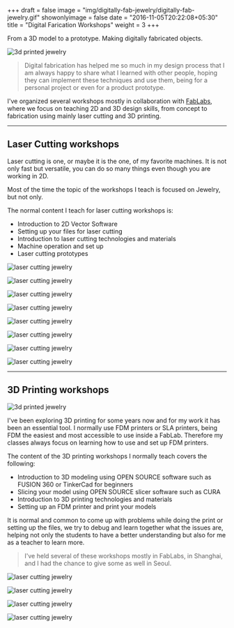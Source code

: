 +++
draft = false
image = "img/digitally-fab-jewelry/digitally-fab-jewelry.gif"
showonlyimage = false
date = "2016-11-05T20:22:08+05:30"
title = "Digital Farication Workshops"
weight = 3
+++
<!--more-->
From a 3D model to a prototype. Making digitally fabricated objects.


![3d printed jewelry](/img/digitally-fab-jewelry/digitally-fab-jewelry.gif)

>Digital fabrication has helped me so much in my design process that I am always happy to share what I learned with other people, hoping they can implement these techniques and use them, being for a personal project or even for a product prototype.

I've organized several workshops mostly in collaboration with [FabLabs](https://www.fablabs.io/), where we focus on teaching 2D and 3D design skills, from concept to fabrication using mainly laser cutting and 3D printing.

___
## Laser Cutting workshops

Laser cutting is one, or maybe it is the one, of my favorite machines. It is not only fast but versatile, you can do so many things even though you are working in 2D. 

Most of the time the topic of the workshops I teach is focused on Jewelry, but not only.

The normal content I teach for laser cutting workshops is:
* Introduction to 2D Vector Software
* Setting up your files for laser cutting
* Introduction to laser cutting technologies and materials
* Machine operation and set up 
* Laser cutting prototypes

![laser cutting jewelry](/img/digitally-fab-jewelry/laser-cutting-jewelry3.jpg)

![laser cutting jewelry](/img/digitally-fab-jewelry/laser-cutting-jewelry.jpg)

![laser cutting jewelry](/img/digitally-fab-jewelry/lessons-1.jpg)

![laser cutting jewelry](/img/digitally-fab-jewelry/lessons-2.jpg)

![laser cutting jewelry](/img/digitally-fab-jewelry/lessons-3.jpg)

![laser cutting jewelry](/img/digitally-fab-jewelry/lessons-4.jpg)

![laser cutting jewelry](/img/digitally-fab-jewelry/lessons-6.jpg)

![laser cutting jewelry](/img/digitally-fab-jewelry/lessons-5.jpg)

___
    
## 3D Printing workshops

![3d printed jewelry](/img/digitally-fab-jewelry/3d-printed-jewelry.jpg)

I've been exploring 3D printing for some years now and for my work it has been an essential tool.
I normally use FDM printers or SLA printers, being FDM the easiest and most accessible to use inside a FabLab. Therefore my classes always focus on learning how to use and set up FDM printers.

The content of the 3D printing workshops I normally teach covers the following:

* Introduction to 3D modeling using OPEN SOURCE software such as FUSION 360 or TinkerCad for beginners 
* Slicing your model using OPEN SOURCE slicer software such as CURA
* Introduction to 3D printing technologies and materials 
* Setting up an FDM printer and print your models

It is normal and common to come up with problems while doing the print or setting up the files, we try to debug and learn together what the issues are, helping not only the students to have a better understanding but also for me as a teacher to learn more.

>I've held several of these workshops mostly in FabLabs, in Shanghai, and I had the chance to give some as well in Seoul. 

![laser cutting jewelry](/img/digitally-fab-jewelry/lessons-11.jpg)

![laser cutting jewelry](/img/digitally-fab-jewelry/lessons-10.jpg)

![laser cutting jewelry](/img/digitally-fab-jewelry/lessons-7.jpg)

![laser cutting jewelry](/img/digitally-fab-jewelry/lessons-8.jpg)





